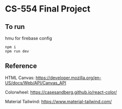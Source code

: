 # CS-554 Final Project

## To run
hmu for firebase config

```
npm i
npm run dev
```



## Reference
HTML Canvas:
https://developer.mozilla.org/en-US/docs/Web/API/Canvas_API

Colorwheel:
https://casesandberg.github.io/react-color/

Material Tailwind:
https://www.material-tailwind.com/